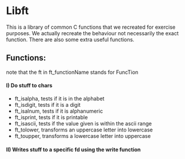 # Libft
This is a library of common C functions that we recreated for exercise purposes. We actually recreate the behaviour not necessarily the exact function. There are also some extra useful functions.


## Functions:

note that the ft in ft_functionName stands for FuncTion
#### I) Do stuff to chars
- ft_isalpha, tests if it is in the alphabet
- ft_isdigit, tests if it is a digit
- ft_isalnum, tests if it is alphanumeric
- ft_isprint, tests if it is printable
- ft_isascii, tests if the value given is within the ascii range
- ft_tolower, transforms an uppercase letter into lowercase
- ft_toupper, transforms a lowercase letter into uppercase
#### II) Writes stuff to a specific fd using the write function 
